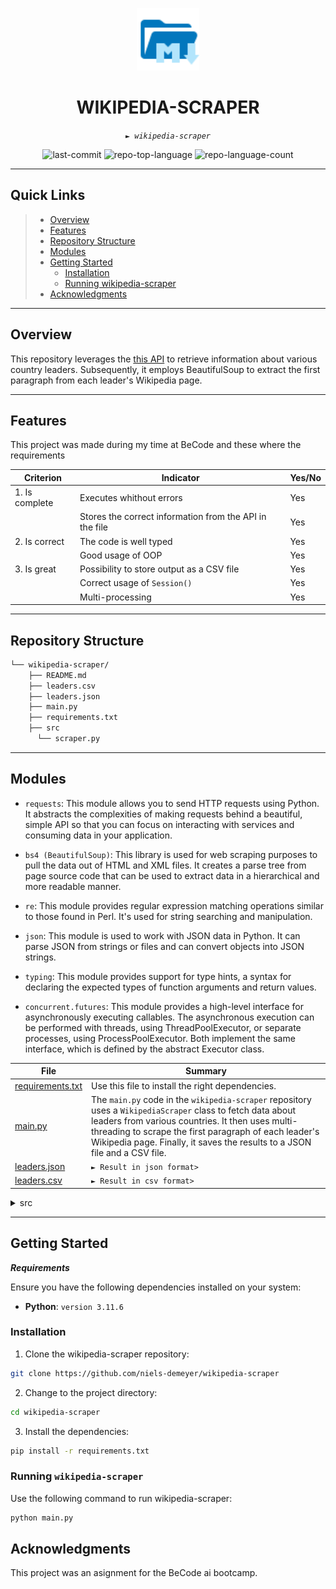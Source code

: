 <p align="center">
  <img src="https://raw.githubusercontent.com/PKief/vscode-material-icon-theme/ec559a9f6bfd399b82bb44393651661b08aaf7ba/icons/folder-markdown-open.svg" width="100" />
</p>
<p align="center">
    <h1 align="center">WIKIPEDIA-SCRAPER</h1>
</p>
<p align="center">
    <em><code>► wikipedia-scraper</code></em>
</p>
<p align="center">
	<img src="https://img.shields.io/github/last-commit/niels-demeyer/wikipedia-scraper?style=flat&logo=git&logoColor=white&color=0080ff" alt="last-commit">
	<img src="https://img.shields.io/github/languages/top/niels-demeyer/wikipedia-scraper?style=flat&color=0080ff" alt="repo-top-language">
	<img src="https://img.shields.io/github/languages/count/niels-demeyer/wikipedia-scraper?style=flat&color=0080ff" alt="repo-language-count">
<p>
<hr>

##  Quick Links

> - [ Overview](#-overview)
> - [ Features](#-features)
> - [ Repository Structure](#-repository-structure)
> - [ Modules](#-modules)
> - [ Getting Started](#-getting-started)
>   - [ Installation](#-installation)
>   - [Running wikipedia-scraper](#-running-wikipedia-scraper)
> - [ Acknowledgments](#-acknowledgments)

---

##  Overview
This repository leverages the [this API](https://country-leaders.onrender.com/docs) to retrieve information about various country leaders. Subsequently, it employs BeautifulSoup to extract the first paragraph from each leader's Wikipedia page.


---

##  Features

This project was made during my time at BeCode and these where the requirements

| Criterion      | Indicator                                                    | Yes/No |
| -------------- | ------------------------------------------------------------ | ------ |
| 1. Is complete | Executes whithout errors                                     | Yes    |
|                | Stores the correct information from the API in the file      | Yes    |
| 2. Is correct  | The code is well typed                                       | Yes    |
|                | Good usage of OOP                                            | Yes    |
| 3. Is great    | Possibility to store output as a CSV file                    | Yes    |
|                | Correct usage of `Session()`                                 | Yes    |
|                | Multi-processing                                             | Yes    |

---

##  Repository Structure

```sh
└── wikipedia-scraper/
    ├── README.md
    ├── leaders.csv
    ├── leaders.json
    ├── main.py
    ├── requirements.txt
    ├── src
      └── scraper.py
```

---

##  Modules
- `requests`: This module allows you to send HTTP requests using Python. It abstracts the complexities of making requests behind a beautiful, simple API so that you can focus on interacting with services and consuming data in your application.

- `bs4 (BeautifulSoup)`: This library is used for web scraping purposes to pull the data out of HTML and XML files. It creates a parse tree from page source code that can be used to extract data in a hierarchical and more readable manner.

- `re`: This module provides regular expression matching operations similar to those found in Perl. It's used for string searching and manipulation.

- `json`: This module is used to work with JSON data in Python. It can parse JSON from strings or files and can convert objects into JSON strings.

- `typing`: This module provides support for type hints, a syntax for declaring the expected types of function arguments and return values.

- `concurrent.futures`: This module provides a high-level interface for asynchronously executing callables. The asynchronous execution can be performed with threads, using ThreadPoolExecutor, or separate processes, using ProcessPoolExecutor. Both implement the same interface, which is defined by the abstract Executor class.


| File                                                                                                | Summary                                                                                                                                                                                                                                                                                               |
| ---                                                                                                 | ---                                                                                                                                                                                                                                                                                                   |
| [requirements.txt](https://github.com/niels-demeyer/wikipedia-scraper/blob/master/requirements.txt) | Use this file to install the right dependencies.                     |
| [main.py](https://github.com/niels-demeyer/wikipedia-scraper/blob/master/main.py)                   | The `main.py` code in the `wikipedia-scraper` repository uses a `WikipediaScraper` class to fetch data about leaders from various countries. It then uses multi-threading to scrape the first paragraph of each leader's Wikipedia page. Finally, it saves the results to a JSON file and a CSV file. |                                |
| [leaders.json](https://github.com/niels-demeyer/wikipedia-scraper/blob/master/leaders.json)         | <code>► Result in json format></code>                                                                                                                                                                                                                                                               |
| [leaders.csv](https://github.com/niels-demeyer/wikipedia-scraper/blob/master/leaders.json)         | <code>► Result in csv format></code>                                                                                                                                                                                                                                                               |

</details>

<details closed><summary>src</summary>

| File                                                                                        | Summary                         |
| ---                                                                                         | ---                             |
| [scraper.py](https://github.com/niels-demeyer/wikipedia-scraper/blob/master/src/scraper.py) | <code>► Stores the `WikipediaScraper` class </code> |

</details>

---

##  Getting Started

***Requirements***

Ensure you have the following dependencies installed on your system:

* **Python**: `version 3.11.6`

###  Installation

1. Clone the wikipedia-scraper repository:

```sh
git clone https://github.com/niels-demeyer/wikipedia-scraper
```

2. Change to the project directory:

```sh
cd wikipedia-scraper
```

3. Install the dependencies:

```sh
pip install -r requirements.txt
```

###  Running `wikipedia-scraper`

Use the following command to run wikipedia-scraper:

```sh
python main.py
```
##  Acknowledgments
This project was an asignment for the BeCode ai bootcamp.
